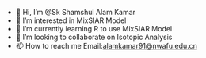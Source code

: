 - 👋 Hi, I’m @Sk Shamshul Alam Kamar
- 👀 I’m interested in MixSIAR Model
- 🌱 I’m currently learning R to use MixSIAR Model
- 💞️ I’m looking to collaborate on Isotopic Analysis
- 📫 How to reach me Email:alamkamar91@nwafu.edu.cn

<!---
AlamKamar/AlamKamar is a ✨ particular ✨ repository because its `README.md` (this file) appears on your GitHub profile.
You can click the Preview link to take a look at your changes.
--->
